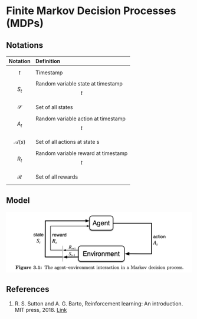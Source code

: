 # Finite Markov Decision Processes \(MDPs\)

## Notations

| Notation | Definition |
| :--- | :--- |
| $$t$$ | Timestamp |
| $$S_t$$ | Random variable state at timestamp $$t$$ |
| $$\mathcal{S}$$ | Set of all states |
| $$A_t$$ | Random variable action at timestamp $$t$$ |
| $$\mathcal{A}(s)$$ | Set of all actions at state s |
| $$R_t$$ | Random variable reward at timestamp $$t$$ |
| $$\mathcal{R}$$ | Set of all rewards |

## Model

![](../.gitbook/assets/screenshot-2020-08-15-at-10.31.50-pm.png)



## References

1. R. S. Sutton and A. G. Barto, Reinforcement learning: An introduction. MIT press, 2018. [Link](https://mitpress.mit.edu/books/reinforcement-learning-second-edition)

